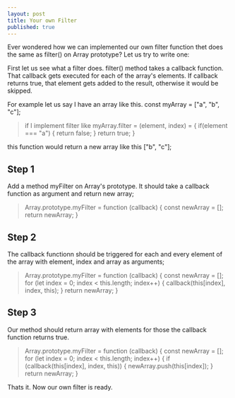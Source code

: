 ```yaml
---
layout: post
title: Your own Filter
published: true
---
```


Ever wondered how we can implemented our own filter function thet does the same as filter() on Array prototype? Let us try to write one:

First let us see what a filter does. filter() method takes a callback function. That callback gets executed for each of the array's elements. If callback returns true, that element gets added to the result, otherwise it would be skipped.

For example let us say I have an array like this.
const myArray = ["a", "b", "c"];

> if I implement filter like 
myArray.filter = (element, index) = {
	if(element === "a") {
    	return false;
    }
    return true;
}

this function would return a new array like this ["b", "c"];

## Step 1

Add a method myFilter on Array's prototype. It should take a callback function as argument and return new array;

> Array.prototype.myFilter = function (callback) {
	const newArray = [];
    return newArray;
    }
    
## Step 2
The callback functionn should be triggered for each and every element of the array with element, index and array as arguments;

> Array.prototype.myFilter = function (callback) {
	const newArray = [];
    for (let index = 0; index < this.length; index++) {
    	callback(this[index], index, this);
        }
    return newArray;
    }
    
## Step 3

Our method should return array with elements for those the callback function returns true.

> Array.prototype.myFilter = function (callback) {
	const newArray = [];
        for (let index = 0; index < this.length; index++) {
    	 if (callback(this[index], index, this)) {
         	newArray.push(this[index]);
         }
         return newArray;
        }
        
 Thats it. Now our own filter is ready.
    
    
    